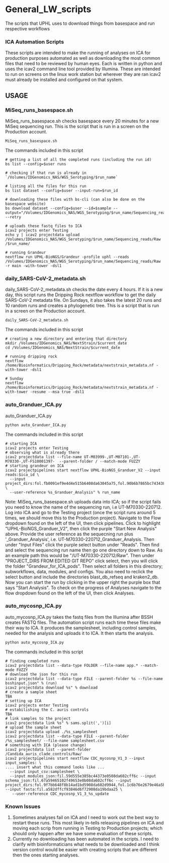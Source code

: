 # General_LW_scripts
The scripts that UPHL uses to download things from basespace and run respective workflows
### ICA Automation Scripts
These scripts are intended to make the running of analyses on ICA for production purposes automated as well as downloading the most common files that need to be reviewed by human eyes. Each is written in python and uses the icav2 command line tool provided by Illumina. These are intended to run on screens on the linux work station but wherever they are ran icav2 must already be installed and configured on that system.

## USAGE

### MiSeq_runs_basespace.sh

MiSeq_runs_basespace.sh checks basespace every 20 minutes for a new MiSeq sequencing run. This is the script that is run in a screen on the Production account.

```
MiSeq_runs_basespace.sh
```
The commands included in this script
```
# getting a list of all the completed runs (including the run id)
bs list --config=$user runs

# checking if that run is already in `/Volumes/IDGenomics_NAS/WGS_Serotyping/$run_name`

# listing all the files for this run
bs list dataset --config=$user --input-run=$run_id

# downloading these files with bs-cli (can also be done on the basespace website)
bs download dataset --config=$user --id=$sample --output="/Volumes/IDGenomics_NAS/WGS_Serotyping/$run_name/Sequencing_reads/Raw" --retry

# uploads these fastq files to ICA
icav2 projects enter Testing 
echo y | icav2 projectdata upload /Volumes/IDGenomics_NAS/WGS_Serotyping/$run_name/Sequencing_reads/Raw /$run_name/

# running Grandeur
nextflow run UPHL-BioNGS/Grandeur -profile uphl --reads /Volumes/IDGenomics_NAS/WGS_Serotyping/$run_name/Sequencing_reads/Raw -r main -with-tower -dsl1
```

### daily_SARS-CoV-2_metadata.sh

daily_SARS-CoV-2_metadata.sh checks the date every 4 hours. If it is a new day, this script runs the Dripping Rock nextflow workflow to get the daily SARS-CoV-2 metadata file. On Sundays, it also takes the latest 20 runs and 10 random runs and creates a phylogenetic tree. This is a script that is run in a screen on the Production account.

```
daily_SARS-CoV-2_metadata.sh
```

The commands included in this script
```
# creating a new directory and entering that directory
mkdir /Volumes/IDGenomics_NAS/NextStrain/$current_date
cd /Volumes/IDGenomics_NAS/NextStrain/$current_date

# running dripping rock
nextflow /home/Bioinformatics/Dripping_Rock/metadata/nextstrain_metadata.nf -with-tower -dsl1

# Sunday
nextflow /home/Bioinformatics/Dripping_Rock/metadata/nextstrain_metadata.nf -with-tower -resume --msa true -dsl1
```

### auto_Granduer_ICA.py
auto_Granduer_ICA.py 

```
python auto_Granduer_ICA.py
```
The commands included in this script
```
# starting ICA
icav2 projects enter Testing
# observing what is already there
icav2 projectdata list --file-name UT-M03999-,UT-M07101-,UT-M70330-,UT-FS10001397-  --parent-folder / --match-mode FUZZY
# starting grandeur on ICA
icav2 projectpipelines start nextflow UPHL-BioNGS_Granduer_V2 --input reads:$ica_id \
  --input project_dirs:fol.fb0091ef9e4d4e515b6408da63045a75,fol.90b6b7865bc7434384e408da6377c840,fol.8802646a4148485884df08da6377c840,fol.17212ac619d44b68296008da58d44868,fol.ae742e54d4a54a8acb9c08da64f9d308,fol.97c3321c555a4b1c672f08da58d44868 \
  --user-reference %s_Granduer_Analysis" % run_name
```

Note: MiSeq_runs_basespace.sh uploads data into ICA; so if the script fails you need to know the name of the sequencing run, i.e UT-M70330-220712. Log into ICA and go to the Testing project (once the script runs around 5 times, we should move this to the Production project). Navigate to the Flow dropdown found on the left of the UI, then click pipelines. Click to highlight "UPHL-BioNGS_Granduer_V2", then click the purple "Start New Analysis" above. Provide the user reference as the sequecning run plus '_Granduer_Analysis', i.e. UT-M70330-220712_Granduer_Analysis. Then under "Input Files" click the purple select button under "Reads". Then find and select the sequencing run name then go one directory down to Raw. As an example path this would be "/UT-M70330-220712/Raw". Then under "PROJECT_DIRS FROM EDITED GIT REPO" click select, then you will click the folder "Grandeur_for_ICA_pods". Then select all folders in this directory; subworkflows, data, modules, and configs. You also need to reclick the select button and include the directories blast_db_refseq and kraken2_db. Now you can start the run by clicking in the upper right the purple box that says "Start Analysis". To check on the progress of Analyses navigate to the flow dropdown found on the left of the UI, then click Analyses.

### auto_mycosnp_ICA.py
auto_mycosnp_ICA.py takes the fastq files from the Illumina after BSSH creates FASTQ files. The automation script runs each time these files make their way to ICA. It produces the samplesheet, including control samples, needed for the analysis and uploads it to ICA. It then starts the analysis.
```
python auto_mycosnp_ICA.py
```
The commands included in this script
```
# finding completed runs
icav2 projectdata list --data-type FOLDER --file-name app.* --match-mode FUZZY
# download the json for this run
icav2 projectdata list --data-type FILE --parent-folder %s --file-name bsshinput.json" % (run)
icav2 projectdata download %s" % download
# create a sample sheet
TBA
# setting up ICA
icav2 projects enter Testing
# estabilishing the C. auris controls
TBA
# link samples to the project
icav2 projectdata link %s" % sams.split(',')[i]
# upload the sample sheet
icav2 projectdata upload ./%s_samplesheet
icav2 projectdata list --data-type FILE --parent-folder /%s_samplesheet/ --file-name samplesheet.csv
# something with ICA (please change)
icav2 projectdata list --parent-folder /Candida_auris_clade_controls/Raw/
icav2 projectpipelines start nextflow CDC_mycosnp_V1_3 --input input_samples: \
.... insert what this command looks like ...
  --input input_csv:samplesheet \
  --input modules_json:fil.59d555e385bc44373e0508da602cff6c --input schema_json:fil.67a59465102f49653e0b08da602cff6c --input project_dirs:fol.9f7bb648f8b14ad1bd5908da602d9944,fol.1c6b76e2679e46a5bd5708da602d9944,fol.4c3975313355455e3e0708da602cff6c,fol.df431f633c8a405b3db608da602cff6c,fol.a0755943991b4b713d9f08da602cff6c,fol.287f4196a2574a77346f08da603e530e,fol.de2553cf82f74a103d8c08da602cff6c,fol.8bb8690a65d8459e3d5608da602cff6c,fol.08cbd7c3121a4b503dd008da602cff6c --input fasta:fil.a582dffcf93846d6f72908da19bdaa25 \
   --user-reference CDC_mycosnp_V1_3_%s_update
```

### Known Issues
1. Sometimes analyses fail on ICA and I need to work out the best way to restart these runs. This most likely in-tells releasing pipelines on ICA and moving each scrip from running in Testing to Production projects; which should only happen after we have some evaluation of these scripts.
2. Currently no downloading has been automated in the scripts. I need to clarify with bioinformaticians what needs to be downloaded and I think version control would be easier with creating scripts that are different then the ones starting analyses.
